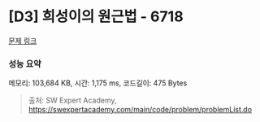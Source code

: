 # [D3] 희성이의 원근법 - 6718 

[문제 링크](https://swexpertacademy.com/main/code/problem/problemDetail.do?contestProbId=AWd7qcdatpEDFAUh) 

### 성능 요약

메모리: 103,684 KB, 시간: 1,175 ms, 코드길이: 475 Bytes



> 출처: SW Expert Academy, https://swexpertacademy.com/main/code/problem/problemList.do